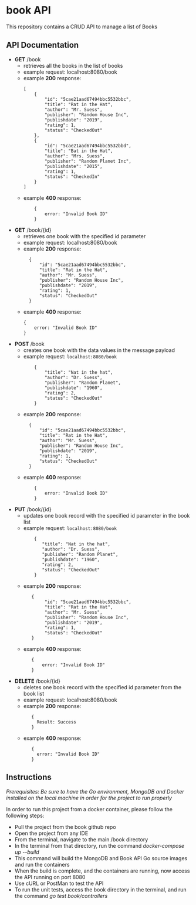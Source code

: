 # book API
This repository contains a CRUD API to manage a list of Books

## API Documentation
* __GET__       /book
    * retrieves all the books in the list of books
    * example request: localhost:8080/book
    * example **200** response:
        ```
        [
            {
                "id": "5cae21aad67494bbc5532bbc",
                "title": "Rat in the Hat",
                "author": "Mr. Suess",
                "publisher": "Random House Inc",
                "publishdate": "2019",
                "rating": 1,
                "status": "CheckedOut"
            },
            {
                "id": "5cae21aad67494bbc5532bbd",
                "title": "Bat in the Hat",
                "author": "Mrs. Suess",
                "publisher": "Random Planet Inc",
                "publishdate": "2015",
                "rating": 1,
                "status": "CheckedIn"
            } 
        ]
         ```
    * example **400** response:
        ```
            {
                error: "Invalid Book ID"
            }
        ```
* __GET__       /book/{id}
    * retrieves one book with the specified id parameter
    * example request: localhost:8080/book
    * example **200** response:
        ```
          {
              "id": "5cae21aad67494bbc5532bbc",
              "title": "Rat in the Hat",
              "author": "Mr. Suess",
              "publisher": "Random House Inc",
              "publishdate": "2019",
              "rating": 1,
              "status": "CheckedOut"
          }
        ```
    * example **400** response:
        ```
        {
            error: "Invalid Book ID"
        }
        ```
* __POST__      /book
    * creates one book with the data values in the message payload
    * example request: `localhost:8080/book`
        ```
            {
            	"title": "Nat in the hat",
            	"author": "Dr. Suess",
            	"publisher": "Random Planet",
            	"publishdate": "1960",
            	"rating": 2,
            	"status": "CheckedOut"
            }
        ```
    * example **200** response:
        ```
          {
              "id": "5cae21aad67494bbc5532bbc",
              "title": "Rat in the Hat",
              "author": "Mr. Suess",
              "publisher": "Random House Inc",
              "publishdate": "2019",
              "rating": 1,
              "status": "CheckedOut"
          }
        ```
    * example **400** response:
        ```
            {
                error: "Invalid Book ID"
            }
        ```
* __PUT__       /book/{id}
    * updates one book record with the specified id parameter in the book list
    * example request: `localhost:8080/book`
        ```
            {
               "title": "Nat in the hat",
               "author": "Dr. Suess",
               "publisher": "Random Planet",
               "publishdate": "1960",
               "rating": 2,
               "status": "CheckedOut"
            }
        ```
    * example **200** response:
       ```
          {
               "id": "5cae21aad67494bbc5532bbc",
               "title": "Rat in the Hat",
               "author": "Mr. Suess",
               "publisher": "Random House Inc",
               "publishdate": "2019",
               "rating": 1,
               "status": "CheckedOut"
          }
        ```
   * example **400** response:
        ```
           {
               error: "Invalid Book ID"
           }
        ```
* __DELETE__    /book/{id}
    * deletes one book record with the specified id parameter from the book list
    * example request: localhost:8080/book
    * example **200** response:
        ```
           {
             Result: Success
           }
        ```
    * example **400** response:
        ```
           {
             error: "Invalid Book ID"
           }
        ```

## Instructions
_Prerequisites: Be sure to have the Go environment, MongoDB and Docker installed on the local machine in order for the project to run properly_

In order to run this project from a docker container, please follow the following steps:

* Pull the project from the book github repo
* Open the project from any IDE
* From the terminal, navigate to the main /book directory
* In the terminal from that directory, run the command _docker-compose up --build_
* This command will build the MongoDB and Book API Go source images and run the containers
* When the build is complete, and the containers are running, now access the API running on port 8080
* Use cURL or PostMan to test the API
* To run the unit tests, access the book directory in the terminal, and run the command _go test book/controllers_

